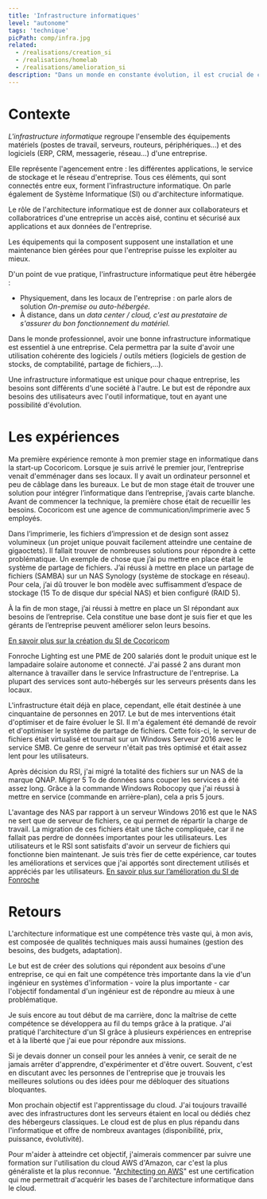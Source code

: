 ```yaml
---
title: 'Infrastructure informatiques'
level: "autonome"
tags: 'technique'
picPath: comp/infra.jpg
related:
  - /realisations/creation_si
  - /realisations/homelab
  - /realisations/amelioration_si
description: "Dans un monde en constante évolution, il est crucial de concevoir des infrastructures informatiques évolutives pour répondre aux besoins spécifiques de chaque service d'une entreprise et être compétitif. Ainsi, cette compétence est essentielle pour assurer la durabilité et la performance des systèmes informatiques."
---
```


# Contexte

*L'infrastructure informatique* regroupe l'ensemble des équipements matériels (postes de travail, serveurs, routeurs, périphériques...) et des logiciels (ERP, CRM, messagerie, réseau...) d'une entreprise.

Elle représente l'agencement entre : les différentes applications, le service de stockage et le réseau d'entreprise. Tous ces éléments, qui sont connectés entre eux, forment l'infrastructure informatique. On parle également de Système Informatique (SI) ou d'architecture informatique.

Le rôle de l'architecture informatique est de donner aux collaborateurs et collaboratrices d'une entreprise un accès aisé, continu et sécurisé aux applications et aux données de l'entreprise.

Les équipements qui la composent supposent une installation et une maintenance bien gérées pour que l'entreprise puisse les exploiter au mieux.

D'un point de vue pratique, l'infrastructure informatique peut être hébergée :

- Physiquement, dans les locaux de l'entreprise : on parle alors de solution *On-premise ou auto-hébergée.*
- À distance, dans un *data center / cloud, c'est au prestataire de s'assurer du bon fonctionnement du matériel.*

Dans le monde professionnel, avoir une bonne infrastructure informatique est essentiel à une entreprise. Cela permettra par la suite d'avoir une utilisation cohérente des logiciels / outils métiers (logiciels de gestion de stocks, de comptabilité, partage de fichiers,...).

Une infrastructure informatique est unique pour chaque entreprise, les besoins sont différents d'une société à l'autre. Le but est de répondre aux besoins des utilisateurs avec l'outil informatique, tout en ayant une possibilité d'évolution.

# Les expériences

Ma première expérience remonte à mon premier stage en informatique dans la start-up Cocoricom. Lorsque je suis arrivé le premier jour, l’entreprise venait d'emménager dans ses locaux. Il y avait un ordinateur personnel et peu de câblage dans les bureaux. Le but de mon stage était de trouver une solution pour intégrer l’informatique dans l’entreprise, j’avais carte blanche. Avant de commencer la technique, la première chose était de recueillir les besoins. Cocoricom est une agence de communication/imprimerie avec 5 employés.

Dans l’imprimerie, les fichiers d’impression et de design sont assez volumineux (un projet unique pouvait facilement atteindre une centaine de gigaoctets). Il fallait trouver de nombreuses solutions pour répondre à cette problématique. Un exemple de chose que j’ai pu mettre en place était le système de partage de fichiers. J’ai réussi à mettre en place un partage de fichiers (SAMBA) sur un NAS Synology (système de stockage en réseau). Pour cela, j’ai dû trouver le bon modèle avec suffisamment d’espace de stockage (15 To de disque dur spécial NAS) et bien configuré (RAID 5).

À la fin de mon stage, j’ai réussi à mettre en place un SI répondant aux besoins de l’entreprise. Cela constitue une base dont je suis fier et que les gérants de l’entreprise peuvent améliorer selon leurs besoins.

[En savoir plus sur la création du SI de Cocoricom](/realisations/creation_si)

Fonroche Lighting est une PME de 200 salariés dont le produit unique est le lampadaire solaire autonome et connecté. J'ai passé 2 ans durant mon alternance à travailler dans le service Infrastructure de l'entreprise. La plupart des services sont auto-hébergés sur les serveurs présents dans les locaux.

L'infrastructure était déjà en place, cependant, elle était destinée à une cinquantaine de personnes en 2017. Le but de mes interventions était d'optimiser et de faire évoluer le SI. Il m'a également été demandé de revoir et d'optimiser le système de partage de fichiers. Cette fois-ci, le serveur de fichiers était virtualisé et tournait sur un Windows Serveur 2016 avec le service SMB. Ce genre de serveur n'était pas très optimisé et était assez lent pour les utilisateurs.

Après décision du RSI, j'ai migré la totalité des fichiers sur un NAS de la marque QNAP. Migrer 5 To de données sans couper les services a été assez long. Grâce à la commande Windows Robocopy que j'ai réussi à mettre en service (commande en arrière-plan), cela a pris 5 jours.


L'avantage des NAS par rapport à un serveur Windows 2016 est que le NAS ne sert que de serveur de fichiers, ce qui permet de répartir la charge de travail. La migration de ces fichiers était une tâche compliquée, car il ne fallait pas perdre de données importantes pour les utilisateurs. Les utilisateurs et le RSI sont satisfaits d'avoir un serveur de fichiers qui fonctionne bien maintenant. Je suis très fier de cette expérience, car toutes les améliorations et services que j'ai apportés sont directement utilisés et appréciés par les utilisateurs.
[En savoir plus sur l’amélioration du SI de Fonroche](/realisations/amelioration_si)

# Retours

L'architecture informatique est une compétence très vaste qui, à mon avis, est composée de qualités techniques mais aussi humaines (gestion des besoins, des budgets, adaptation).

Le but est de créer des solutions qui répondent aux besoins d'une entreprise, ce qui en fait une compétence très importante dans la vie d'un ingénieur en systèmes d'information - voire la plus importante - car l'objectif fondamental d'un ingénieur est de répondre au mieux à une problématique.

Je suis encore au tout début de ma carrière, donc la maîtrise de cette compétence se développera au fil du temps grâce à la pratique. J'ai pratiqué l'architecture d'un SI grâce à plusieurs expériences en entreprise et à la liberté que j'ai eue pour répondre aux missions.

Si je devais donner un conseil pour les années à venir, ce serait de ne jamais arrêter d'apprendre, d'expérimenter et d'être ouvert. Souvent, c'est en discutant avec les personnes de l'entreprise que je trouvais les meilleures solutions ou des idées pour me débloquer des situations bloquantes.

Mon prochain objectif est l'apprentissage du cloud. J'ai toujours travaillé avec des infrastructures dont les serveurs étaient en local ou dédiés chez des hébergeurs classiques. Le cloud est de plus en plus répandu dans l'informatique et offre de nombreux avantages (disponibilité, prix, puissance, évolutivité).

Pour m'aider à atteindre cet objectif, j'aimerais commencer par suivre une formation sur l'utilisation du cloud AWS d'Amazon, car c'est la plus généraliste et la plus reconnue. "[Architecting on AWS](https://aws.amazon.com/fr/training/classroom/architecting-on-aws/)" est une certification qui me permettrait d'acquérir les bases de l'architecture informatique dans le cloud.